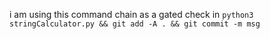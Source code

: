 i am using this command chain as a gated check in
`python3 stringCalculator.py && git add -A . && git commit -m msg `

